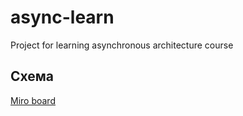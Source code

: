 # async-learn
Project for learning asynchronous architecture course

## Схема
[Miro board](https://miro.com/app/board/uXjVPUa65Wk=/?share_link_id=566510173360)


